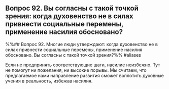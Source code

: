 ## Вопрос 92. Вы согласны с такой точкой зрения: когда духовенство не в силах привнести социальные перемены, применение насилия обосновано?

%%## Вопрос 92. Многие люди утверждают: когда духовенство не в силах привнести социальные перемены, применение насилия обосновано. Вы согласны с такой точкой зрения?%% #aliases 

Если не предпринять соответствующие шаги, насилие неизбежно. Тут не помогут ни пожелания, ни высокие порывы. Мы считаем, что предлагаемое нами направление развития сможет воплотить духовные учения в реальность, избежав насилия.